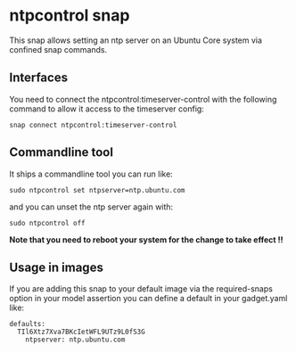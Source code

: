 # ntpcontrol snap

This snap allows setting an ntp server on an Ubuntu Core system via confined snap commands.

## Interfaces
You need to connect the ntpcontrol:timeserver-control with the following command to allow it access to the timeserver config:
```
snap connect ntpcontrol:timeserver-control
```

## Commandline tool
It ships a commandline tool you can run like:
```
sudo ntpcontrol set ntpserver=ntp.ubuntu.com
```
and you can unset the ntp server again with:
```
sudo ntpcontrol off
```
**Note that you need to reboot your system for the change to take effect !!**

## Usage in images
If you are adding this snap to your default image via the required-snaps option in your model assertion
you can define a default in your gadget.yaml like:

```
defaults:
  TIl6Xtz7Xva7BKcIetWFL9UTz9L0fS3G
    ntpserver: ntp.ubuntu.com
```
